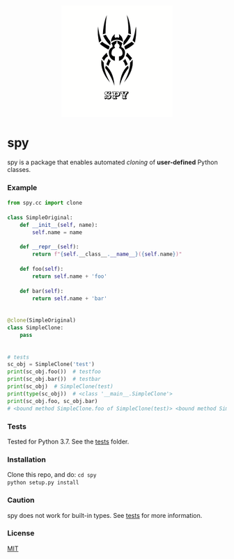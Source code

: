 <div align="center">
<img alt="spy image" src="assets/spy.png"/>
</div>

# spy

spy is a package that enables automated _cloning_ of **user-defined** Python classes.

### Example

```python
from spy.cc import clone

class SimpleOriginal:
    def __init__(self, name):
        self.name = name

    def __repr__(self):
        return f"{self.__class__.__name__}({self.name})"

    def foo(self):
        return self.name + 'foo'
    
    def bar(self):
        return self.name + 'bar'


@clone(SimpleOriginal)
class SimpleClone:
    pass


# tests
sc_obj = SimpleClone('test')
print(sc_obj.foo())  # testfoo
print(sc_obj.bar())  # testbar
print(sc_obj)  # SimpleClone(test)
print(type(sc_obj))  # <class '__main__.SimpleClone'>
print(sc_obj.foo, sc_obj.bar)  
# <bound method SimpleClone.foo of SimpleClone(test)> <bound method SimpleClone.bar of SimpleClone(test)>
```

### Tests
Tested for Python 3.7.
See the [tests](https://github.com/ziord/spy/blob/master/tests) folder.


### Installation
Clone this repo, and do:
`cd spy` <br/> `python setup.py install`


### Caution
spy does not work for built-in types. See [tests](https://github.com/ziord/spy/blob/master/tests) for more information.


### License
[MIT](https://github.com/ziord/spy/blob/master/LICENSE.txt)